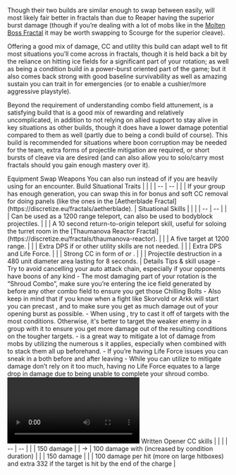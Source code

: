 Though their two builds are similar enough to swap between easily, <Specialization name="reaper" prefix="Condition"/> will most likely fair better in fractals than <Specialization name="scourge" prefix="condition"/> due to Reaper having the superior burst damage (though if you’re dealing with a lot of mobs like in the [Molten Boss Fractal](https://discretize.eu/fractals/molten-boss) it may be worth swapping to Scourge for the superior cleave).

Offering a good mix of damage, CC and utility this build can adapt well to fit most situations you’ll come across in fractals, though it is held back a bit by the reliance on hitting ice fields for a significant part of your rotation; as well as being a condition build in a power-burst oriented part of the game; but it also comes back strong with good baseline survivability as well as amazing sustain you can trait in for emergencies (or to enable a cushier/more aggressive playstyle).

Beyond the requirement of understanding combo field attunement, <Specialization name="reaper" prefix="condition"/> is a satisfying build that is a good mix of rewarding and relatively uncomplicated, in addition to not relying on allied support to stay alive in key situations as other builds, though it does have a lower damage potential compared to them as well (partly due to being a condi build of course). This build is recommended for situations where boon corruption may be needed for the team, extra forms of projectile mitigation are required, or short bursts of cleave via <Skill id="10606"/> are desired (and can also allow you to solo/carry most fractals should you gain enough mastery over it).

<Divider>
Equipment
</Divider>

<Grid>
<Column>
<Armor helmId="75770" helmRuneId="83502" helmRuneCount="6" helmAffix="Viper" helmRune="Renegade" shouldersId="73225" shouldersRuneId="83502" shouldersRuneCount="6" shouldersAffix="Viper" shouldersRune="Renegade" coatId="71436" coatRuneId="83502" coatRuneCount="6" coatAffix="Viper" coatRune="Renegade" glovesId="73852" glovesRuneId="83502" glovesRuneCount="6" glovesAffix="Viper" glovesRune="Renegade" leggingsId="75378" leggingsRuneId="83502" leggingsRuneCount="6" leggingsAffix="Viper" leggingsRune="Renegade" bootsId="74264" bootsRuneId="83502" bootsRuneCount="6" bootsAffix="Viper" bootsRune="Renegade"/>
</Column>

<Column>
<Weapons weapon1MainId="71007" weapon1MainSigil1Id="44950" weapon1MainSigil2Id="24605" weapon1MainType="Greatsword" weapon1MainAffix="Viper" weapon1MainSigil1="Malice" weapon1MainSigil2="Geomancy" weapon2MainId="76688" weapon2MainSigil1Id="44950" weapon2MainType="Scepter" weapon2MainAffix="Viper" weapon2MainSigil1="Malice" weapon2OffId="74179" weapon2OffSigilId="24605" weapon2OffType="Dagger" weapon2OffAffix="Viper" weapon2OffSigil="Geomancy"/>

<Card>
<CardHeader>
Swap Weapons
</CardHeader>
<CardContent>
You can also run <Item id="44944"/> instead of <Item id="24605"/> if you are heavily using <Skill id="10606"/> for an encounter.
</CardContent>
</Card>
</Column>

<Column>
<Trinkets backItemId="79830" backItemStatId="1113" backItemAffix="Viper" accessory1Id="80002" accessory1StatId="1113" accessory1Affix="Viper" accessory2Id="79745" accessory2StatId="1113" accessory2Affix="Viper" amuletId="79980" amuletStatId="1113" amuletAffix="Viper" ring1Id="80793" ring1StatId="1113" ring1Affix="Viper" ring2Id="79710" ring2StatId="1113" ring2Affix="Viper"/>

<Consumables foodId="84550" utilityId="48917" infusionId="86113"/>
</Column>
</Grid>

<Divider>
Build
</Divider>

<Grid>
<Column width="9">
<Traits traits1Id="39" traits1="Curses" traits1Selected="815,816,801" traits2Id="50" traits2="Soul Reaping" traits2Selected="875,861,905" traits3Id="34" traits3="Reaper" traits3Selected="2020,2031,1919"/>

<Card>
<CardHeader>
Situational Traits
</CardHeader>
<CardContent>
| | |
| -- | -- |
| <Trait id="888" size="big" text="false"/> | If your group has enough <Condition name="vulnerability"/> generation, you can swap this in for bonus <Boon name="swiftness"/> and soft CC removal for doing panels (like the ones in the [Aetherblade Fractal](https://discretize.eu/fractals/aetherblade). |
</CardContent>
</Card>
</Column>

<Column>
<Skills weapon1Skill1="" weapon1Skill2="" weapon1Skill3="" weapon1Skill4="" weapon1Skill5="" utilitySkill1="10547" utilitySkill2="10533" utilitySkill3="10544" utilitySkill4="10606" utilitySkill5="10549"/>

<Card>
<CardHeader>
Situational Skills
</CardHeader>
<CardContent>
| | |
| -- | -- |
| <Skill id="10543" size="big" text="false"/> | Can be used as a 1200 range teleport, can also be used to bodyblock projectiles. |
| <Skill id="10685" size="big" text="false"/> | A 10 second return-to-origin teleport skill, useful for soloing the turret room in the [Thaumanova Reactor Fractal](https://discretize.eu/fractals/thaumanova-reactor). |
| <Skill id="10620" size="big" text="false"/> | A five target <Control name="pull"/> at 1200 range. |
| <Skill id="10533" size="big" text="false"/> | Extra DPS if <Skill id="10606"/> or other utility skills are not needed. |
| <Skill id="10589" size="big" text="false"/> | Extra DPS and Life Force. |
| <Skill id="10646" size="big" text="false"/> | Strong CC in form of <Control name="knockdown"/> or <Control name="launch"/>. |
| <Skill id="10689" size="big" text="false"/> | Projectile destruction in a 480 unit diameter area lasting for 8 seconds. |
</CardContent>
</Card>
</Column>
</Grid>

<Divider>
Details
</Divider>

<Grid>
<Column width="9">
<Card>
<CardHeader>
Tips & skill usage
</CardHeader>
<CardContent>
- Try to avoid cancelling your auto attack chain, especially if your opponents have boons of any kind
- The most damaging part of your rotation is the “Shroud Combo”, make sure you’re entering the ice field generated by <Skill id="30557"/> before any other combo field to ensure you get those Chilling Bolts
- Also keep in mind that if you know when a fight like Skorvold or Arkk will start you can precast <Skill id="10590"/>, <Skill id="10549"/> and <Skill id="30557"/> to make sure you get as much damage out of your opening burst as possible.
- When using <Skill id="10606"/>, try to cast it off of targets with the most conditions. Otherwise, it's better to target the weaker enemy in a group with it to ensure you get more damage out of the resulting conditions on the tougher targets.
- <Skill id="29855"/> is a great way to mitigate a lot of damage from mobs by utilizing the numerous <Condition name="blind"/>s it applies, especially when combined with <Skill id="29740"/> to stack them all up beforehand.
- If you’re having Life Force issues you can sneak in a <Skill id="30860"/> both before and after leaving <Skill id="30792"/>
- While you can utilize <Skill id="30792"/> to mitigate damage don’t rely on it too much, having no Life Force equates to a large drop in damage due to being unable to complete your shroud combo.
</CardContent>
</Card>

<Video videoId="Y-NDFMLL5is" videoTitle="29.5k DPS by Farbstoff [LN]"/>
</Column>

<Column>
<Card>
<CardHeader>
Written Opener
</CardHeader>
<CardContent>
</CardContent>
</Card>

<Card>
<CardHeader>
CC skills
</CardHeader>
<CardContent>
| | |
| -- | -- |
| <Skill id="29740"/> | 150 damage |
| <Skill id="29958"/> -> <Skill id="29709"/> | 100 damage with <Condition name="fear"/> (increased by condition duration) |
| <Skill id="30557"/> | 150 damage |
| <Skill id="10647"/> | 100 damage per hit (more on large hitboxes) and extra 332 if the target is hit by the end of the charge |
</CardContent>
</Card>
</Column>
</Grid>
